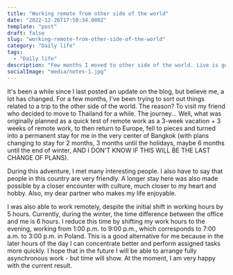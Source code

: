 ```yaml
---
title: "Working remote from other side of the world"
date: "2022-12-26T17:50:34.000Z"
template: "post"
draft: false
slug: "working-remote-from-other-side-of-the-world"
category: "Daily life"
tags:
  - "Daily life"
description: "Few months I moved to other side of the world. Live is good. But what next?"
socialImage: "media/notes-1.jpg"
---
```

It's been a while since I last posted an update on the blog, but believe me, a lot has changed. For a few months, I've been trying to sort out things related to a trip to the other side of the world. The reason? To visit my friend who decided to move to Thailand for a while. The journey... Well, what was originally planned as a quick test of remote work as a 3-week vacation + 3 weeks of remote work, to then return to Europe, fell to pieces and turned into a permanent stay for me in the very center of Bangkok (with plans changing to stay for 2 months, 3 months until the holidays, maybe 6 months until the end of winter, AND I DON'T KNOW IF THIS WILL BE THE LAST CHANGE OF PLANS).

During this adventure, I met many interesting people. I also have to say that people in this country are very friendly. A longer stay here was also made possible by a closer encounter with culture, much closer to my heart and hobby. Also, my dear partner who makes my life enjoyable.

I was also able to work remotely, despite the initial shift in working hours by 5 hours. Currently, during the winter, the time difference between the office and me is 6 hours. I reduce this time by shifting my work hours to the evening, working from 1:00 p.m. to 9:00 p.m., which corresponds to 7:00 a.m. to 3:00 p.m. in Poland. This is a good alternative for me because in the later hours of the day I can concentrate better and perform assigned tasks more quickly. I hope that in the future I will be able to arrange fully asynchronous work - but time will show. At the moment, I am very happy with the current result.
